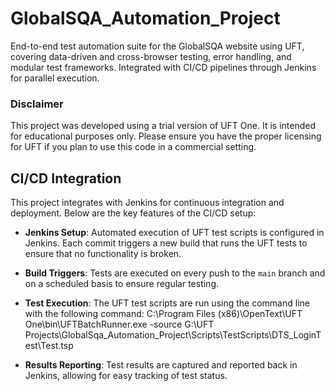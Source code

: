 # GlobalSQA_Automation_Project
End-to-end test automation suite for the GlobalSQA website using UFT, covering data-driven and cross-browser testing, error handling, and modular test frameworks. Integrated with CI/CD pipelines through Jenkins for parallel execution.
### Disclaimer
This project was developed using a trial version of UFT One. It is intended for educational purposes only. Please ensure you have the proper licensing for UFT if you plan to use this code in a commercial setting.

## CI/CD Integration

This project integrates with Jenkins for continuous integration and deployment. Below are the key features of the CI/CD setup:

- **Jenkins Setup**: Automated execution of UFT test scripts is configured in Jenkins. Each commit triggers a new build that runs the UFT tests to ensure that no functionality is broken.
  
- **Build Triggers**: Tests are executed on every push to the `main` branch and on a scheduled basis to ensure regular testing.

- **Test Execution**: The UFT test scripts are run using the command line with the following command:
C:\Program Files (x86)\OpenText\UFT One\bin\UFTBatchRunner.exe -source G:\UFT Projects\GlobalSqa_Automation_Project\Scripts\TestScripts\DTS_LoginTest\Test.tsp


- **Results Reporting**: Test results are captured and reported back in Jenkins, allowing for easy tracking of test status.



